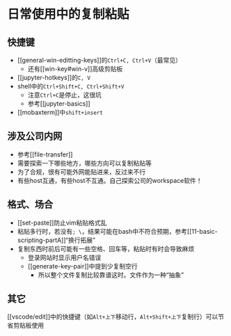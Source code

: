 # 日常使用中的复制粘贴
## 快捷键
- [[general-win-editting-keys]]的`Ctrl+C, Ctrl+V`（最常见）
  - 还有[[win-key#win-v]]高级剪贴板
- [[jupyter-hotkeys]]的`C, V`
- shell中的`Ctrl+Shift+C, Ctrl+Shift+V`
  - 注意`Ctrl+C`是停止，这很坑
  - 参考[[jupyter-basics]]
- [[mobaxterm]]中`shift+insert`
## 涉及公司内网
- 参考[[file-transfer]]
- 需要探索一下哪些地方，哪些方向可以复制粘贴等
- 为了合规，很有可能外网能贴进来，反过来不行
- 有些host互通，有些host不互通。自己探索公司的workspace软件！
## 格式、场合
- [[set-paste]]防止vim粘贴格式乱
- 粘贴多行时，若没有`; \`，结果可能在bash中不符合预期，参考[[11-basic-scripting-partA]]“换行拓展”
- 复制东西时前后可能有一些空格、回车等，粘贴时有时会导致麻烦
  - 登录网站时显示用户名错误
  - [[generate-key-pair]]中提到少复制空行
    - 所以整个文件复制比较靠谱这时。文件作为一种“抽象”
## 其它
[[vscode/edit]]中的快捷键（如`Alt+上下`移动行，`Alt+Shift+上下`复制行）可以节省剪贴板使用